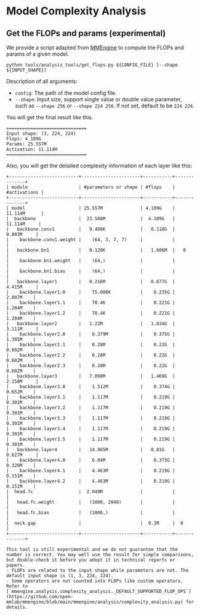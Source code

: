 # Model Complexity Analysis

## Get the FLOPs and params (experimental)

We provide a script adapted from [MMEngine](https://github.com/open-mmlab/mmengine/blob/main/mmengine/analysis/complexity_analysis.py) to compute the FLOPs and params of a given model.

```shell
python tools/analysis_tools/get_flops.py ${CONFIG_FILE} [--shape ${INPUT_SHAPE}]
```

Description of all arguments:

- `config`: The path of the model config file.
- `--shape`: Input size, support single value or double value parameter, such as `--shape 256` or `--shape 224 256`. If not set, default to be `224 224`.

You will get the final result like this.

```text
==============================
Input shape: (3, 224, 224)
Flops: 4.109G
Params: 25.557M
Activation: 11.114M
==============================
```

Also, you will get the detailed complexity information of each layer like this:

```text
+--------------------------+----------------------+-----------+--------------+
| module                   | #parameters or shape | #flops    | #activations |
+--------------------------+----------------------+-----------+--------------+
| model                    | 25.557M              | 4.109G    | 11.114M      |
|  backbone                |  23.508M             |  4.109G   |  11.114M     |
|   backbone.conv1         |   9.408K             |   0.118G  |   0.803M     |
|    backbone.conv1.weight |    (64, 3, 7, 7)     |           |              |
|   backbone.bn1           |   0.128K             |   1.606M  |   0          |
|    backbone.bn1.weight   |    (64,)             |           |              |
|    backbone.bn1.bias     |    (64,)             |           |              |
|   backbone.layer1        |   0.216M             |   0.677G  |   4.415M     |
|    backbone.layer1.0     |    75.008K           |    0.235G |    2.007M    |
|    backbone.layer1.1     |    70.4K             |    0.221G |    1.204M    |
|    backbone.layer1.2     |    70.4K             |    0.221G |    1.204M    |
|   backbone.layer2        |   1.22M              |   1.034G  |   3.111M     |
|    backbone.layer2.0     |    0.379M            |    0.375G |    1.305M    |
|    backbone.layer2.1     |    0.28M             |    0.22G  |    0.602M    |
|    backbone.layer2.2     |    0.28M             |    0.22G  |    0.602M    |
|    backbone.layer2.3     |    0.28M             |    0.22G  |    0.602M    |
|   backbone.layer3        |   7.098M             |   1.469G  |   2.158M     |
|    backbone.layer3.0     |    1.512M            |    0.374G |    0.652M    |
|    backbone.layer3.1     |    1.117M            |    0.219G |    0.301M    |
|    backbone.layer3.2     |    1.117M            |    0.219G |    0.301M    |
|    backbone.layer3.3     |    1.117M            |    0.219G |    0.301M    |
|    backbone.layer3.4     |    1.117M            |    0.219G |    0.301M    |
|    backbone.layer3.5     |    1.117M            |    0.219G |    0.301M    |
|   backbone.layer4        |   14.965M            |   0.81G   |   0.627M     |
|    backbone.layer4.0     |    6.04M             |    0.373G |    0.326M    |
|    backbone.layer4.1     |    4.463M            |    0.219G |    0.151M    |
|    backbone.layer4.2     |    4.463M            |    0.219G |    0.151M    |
|  head.fc                 |  2.049M              |           |              |
|   head.fc.weight         |   (1000, 2048)       |           |              |
|   head.fc.bias           |   (1000,)            |           |              |
|  neck.gap                |                      |  0.1M     |  0           |
+--------------------------+----------------------+-----------+--------------+
```

```{warning}
This tool is still experimental and we do not guarantee that the number is correct. You may well use the result for simple comparisons, but double-check it before you adopt it in technical reports or papers.
- FLOPs are related to the input shape while parameters are not. The default input shape is (1, 3, 224, 224).
- Some operators are not counted into FLOPs like custom operators. Refer to [`mmengine.analysis.complexity_analysis._DEFAULT_SUPPORTED_FLOP_OPS`](https://github.com/open-mmlab/mmengine/blob/main/mmengine/analysis/complexity_analysis.py) for details.
```
